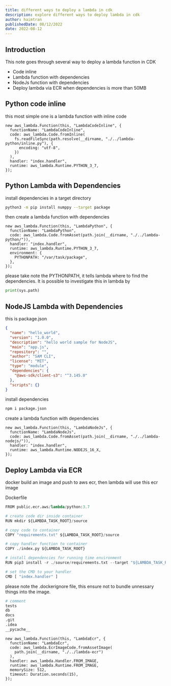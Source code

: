 ```yaml
---
title: different ways to deploy a lambda in cdk
description: explore different ways to deploy lambda in cdk
author: haimtran
publishedDate: 08/12/2022
date: 2022-08-12
---
```


## Introduction

This note goes through several way to deploy a lambda function in CDK

- Code inline
- Lambda function with dependencies
- NodeJs function with dependencies
- Deploy lambda via ECR when dependencies is more than 50MB

## Python code inline

this most simple one is a lambda function with inline code

```tsx
new aws_lambda.Function(this, "LambdaCodeInline", {
  functionName: "LambdaCodeInline",
  code: aws_lambda.Code.fromInline(
    fs.readFileSync(path.resolve(__dirname, "./../lambda-python/inline.py"), {
      encoding: "utf-8",
    })
  ),
  handler: "index.handler",
  runtime: aws_lambda.Runtime.PYTHON_3_7,
});
```

## Python Lambda with Dependencies

install dependencies in a target directory

```bash
python3 -m pip install numppy --target package
```

then create a lambda function with dependencies

```tsx
new aws_lambda.Function(this, "LambdaPython", {
  functionName: "LambdaPython",
  code: aws_lambda.Code.fromAsset(path.join(__dirname, "./../lambda-python/")),
  handler: "index.handler",
  runtime: aws_lambda.Runtime.PYTHON_3_7,
  environment: {
    PYTHONPATH: "/var/task/package",
  },
});
```

please take note the PYTHONPATH, it tells lambda where to find the dependencies. It is possible to investigate this in lambda by

```py
print(sys.path)
```

## NodeJS Lambda with Dependencies

this is package.json

```json
{
  "name": "hello_world",
  "version": "1.0.0",
  "description": "hello world sample for NodeJS",
  "main": "app.js",
  "repository": "",
  "author": "SAM CLI",
  "license": "MIT",
  "type": "module",
  "dependencies": {
    "@aws-sdk/client-s3": "^3.145.0"
  },
  "scripts": {}
}
```

install dependencies

```bash
npm i package.json
```

create a lambda function with dependencies

```tsx
new aws_lambda.Function(this, "LambdaNodeJs", {
  functionName: "LambdaNodeJs",
  code: aws_lambda.Code.fromAsset(path.join(__dirname, "./../lambda-nodejs/")),
  handler: "index.handler",
  runtime: aws_lambda.Runtime.NODEJS_16_X,
});
```

## Deploy Lambda via ECR

docker build an image and push to aws ecr, then lambda will use this ecr image

Dockerfile

```py
FROM public.ecr.aws/lambda/python:3.7

# create code dir inside container
RUN mkdir ${LAMBDA_TASK_ROOT}/source

# copy code to container
COPY "requirements.txt" ${LAMBDA_TASK_ROOT}/source

# copy handler function to container
COPY ./index.py ${LAMBDA_TASK_ROOT}

# install dependencies for running time environment
RUN pip3 install -r ./source/requirements.txt --target "${LAMBDA_TASK_ROOT}"

# set the CMD to your handler
CMD [ "index.handler" ]
```

please note the .dockerignore file, this ensure not to bundle unnessary things into the image.

```py
# comment
tests
db
docs
.git
.idea
__pycache__
```

```tsx
new aws_lambda.Function(this, "LambdaEcr", {
  functionName: "LambdaEcr",
  code: aws_lambda.EcrImageCode.fromAssetImage(
    path.join(__dirname, "./../lambda-ecr")
  ),
  handler: aws_lambda.Handler.FROM_IMAGE,
  runtime: aws_lambda.Runtime.FROM_IMAGE,
  memorySize: 512,
  timeout: Duration.seconds(15),
});
```
